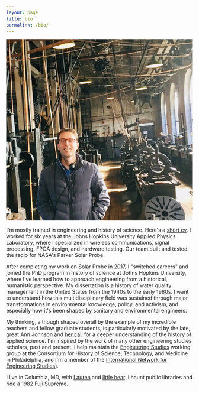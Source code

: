 ```yaml
---
layout: page
title: bio
permalink: /bio/
---
```


![](/assets/ryan.jpg)

I'm mostly trained in engineering and history of science. Here's a [short cv](/assets/hearty-cv.pdf). I worked for six years at the Johns Hopkins University Applied Physics Laboratory, where I specialized in wireless communications, signal processing, FPGA design, and hardware testing. Our team built and tested the radio for NASA's Parker Solar Probe.

After completing my work on Solar Probe in 2017, I "switched careers" and joined the PhD program in history of science at Johns Hopkins University, where I've learned how to approach engineering from a historical, humanistic perspective. My dissertation is a history of water quality management in the United States from the 1940s to the early 1980s. I want to understand how this multidisciplinary field was sustained through major transformations in environmental knowledge, policy, and activism, and especially how it's been shaped by sanitary and environmental engineers.

My thinking, although shaped overall by the example of my incredible teachers and fellow graduate students, is particularly motivated by the late, great Ann Johnson and [her call](https://doi.org/10.1525/hsns.2008.38.4.610) for a deeper understanding of the history of applied science. I'm inspired by the work of many other engineering studies scholars, past and present. I help maintain the [Engineering Studies](https://www.chstm.org/content/engineering-studies-0) working group at the Consortium for History of Science, Technology, and Medicine in Philadelphia, and I'm a member of the [International Network for Engineering Studies](https://www.inesweb.org/)).

I live in Columbia, MD, with [Lauren](https://www.irismusicproject.com/musicians) and [little bear](/assets/little-bear.jpg). I haunt public libraries and ride a 1982 Fuji Supreme.
